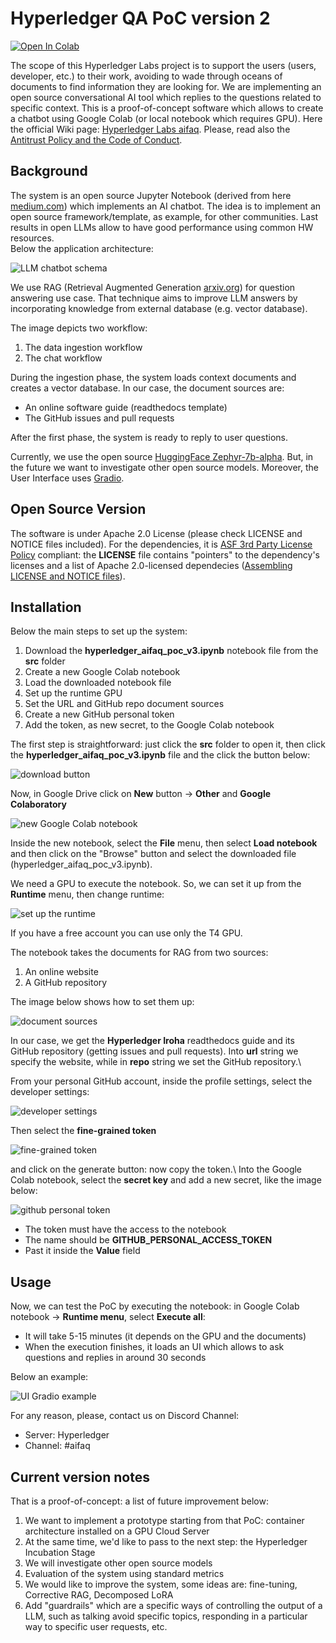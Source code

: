 # Hyperledger QA PoC version 2


[![Open In Colab](https://colab.research.google.com/assets/colab-badge.svg)](https://colab.research.google.com/github/hyperledger-labs/aifaq/blob/main/src/hyperledger_aifaq_poc_v3.ipynb)

The scope of this Hyperledger Labs project is to support the users (users, developer, etc.) to their work, avoiding to wade through oceans of documents to find information they are looking for. We are implementing an open source conversational AI tool which replies to the questions related to specific context. This is a proof-of-concept software which allows to create a chatbot using Google Colab (or local notebook which requires GPU). Here the official Wiki page: [Hyperledger Labs aifaq](https://labs.hyperledger.org/labs/aifaq.html). Please, read also the [Antitrust Policy and the Code of Conduct](https://wiki.hyperledger.org/pages/viewpage.action?pageId=41587043).

## Background

The system is an open source Jupyter Notebook (derived from here [medium.com](https://levelup.gitconnected.com/building-a-private-ai-chatbot-2c071f6715ad)) which implements an AI chatbot. The idea is to implement an open source framework/template, as example, for other communities. Last results in open LLMs allow to have good performance using common HW resources.\
Below the application architecture:

![LLM chatbot schema](/images/poc_schema_v2.png)

We use RAG (Retrieval Augmented Generation [arxiv.org](https://arxiv.org/abs/2312.10997)) for question answering use case. That technique aims to improve LLM answers by incorporating knowledge from external database (e.g. vector database).

The image depicts two workflow:

1. The data ingestion workflow
2. The chat workflow

During the ingestion phase, the system loads context documents and creates a vector database. In our case, the document sources are:

- An online software guide (readthedocs template)
- The GitHub issues and pull requests

After the first phase, the system is ready to reply to user questions.

Currently, we use the open source [HuggingFace Zephyr-7b-alpha](https://huggingface.co/HuggingFaceH4/zephyr-7b-alpha). But, in the future we want to investigate other open source models. Moreover, the User Interface uses [Gradio](https://www.gradio.app/).

## Open Source Version

The software is under Apache 2.0 License (please check LICENSE and NOTICE files included). For the dependencies, it is [ASF 3rd Party License Policy](https://www.apache.org/legal/resolved.html) compliant: the **LICENSE** file contains "pointers" to the dependency's licenses and a list of Apache 2.0-licensed dependecies ([Assembling LICENSE and NOTICE files](https://infra.apache.org/licensing-howto.html#mod-notice)).

## Installation

Below the main steps to set up the system:

1. Download the **hyperledger_aifaq_poc_v3.ipynb** notebook file from the **src** folder
2. Create a new Google Colab notebook
3. Load the downloaded notebook file
4. Set up the runtime GPU
5. Set the URL and GitHub repo document sources
6. Create a new GitHub personal token
7. Add the token, as new secret, to the Google Colab notebook

The first step is straightforward: just click the **src** folder to open it, then click the **hyperledger_aifaq_poc_v3.ipynb** file and the click the button below:

![download button](/images/download_notebook_file.png)

Now, in Google Drive click on **New** button -> **Other** and **Google Colaboratory**

![new Google Colab notebook](/images/new_colab_notebook.png)

Inside the new notebook, select the **File** menu, then select **Load notebook** and then click on the "Browse" button and select the downloaded file (hyperledger_aifaq_poc_v3.ipynb).

We need a GPU to execute the notebook. So, we can set it up from the **Runtime** menu, then change runtime:

![set up the runtime](/images/runtime_type.png)

If you have a free account you can use only the T4 GPU.

The notebook takes the documents for RAG from two sources:

1. An online website
2. A GitHub repository

The image below shows how to set them up:

![document sources](/images/document_sources.png)

In our case, we get the **Hyperledger Iroha** readthedocs guide and its GitHub repository (getting issues and pull requests).
Into **url** string we specify the website, while in **repo** string we set the GitHub repository.\\

From your personal GitHub account, inside the profile settings, select the developer settings:

![developer settings](/images/developer_settings.png)

Then select the **fine-grained token**

![fine-grained token](/images/fine_grained_token.png)

and click on the generate button: now copy the token.\\
Into the Google Colab notebook, select the **secret key** and add a new secret, like the image below:

![github personal token](/images/github_personal_token.png)

- The token must have the access to the notebook
- The name should be **GITHUB_PERSONAL_ACCESS_TOKEN**
- Past it inside the **Value** field

## Usage

Now, we can test the PoC by executing the notebook: in Google Colab notebook -> **Runtime menu**, select **Execute all**:

- It will take 5-15 minutes (it depends on the GPU and the documents)
- When the execution finishes, it loads an UI which allows to ask questions and replies in around 30 seconds

Below an example:

![UI Gradio example](/images/ui_gradio_question.png)

For any reason, please, contact us on Discord Channel:

- Server: Hyperledger
- Channel: #aifaq

## Current version notes

That is a proof-of-concept: a list of future improvement below:

1. We want to implement a prototype starting from that PoC: container architecture installed on a GPU Cloud Server
2. At the same time, we'd like to pass to the next step: the Hyperledger Incubation Stage
3. We will investigate other open source models
4. Evaluation of the system using standard metrics
5. We would like to improve the system, some ideas are: fine-tuning, Corrective RAG, Decomposed LoRA
6. Add "guardrails" which are a specific ways of controlling the output of a LLM, such as talking avoid specific topics, responding in a particular way to specific user requests, etc.
